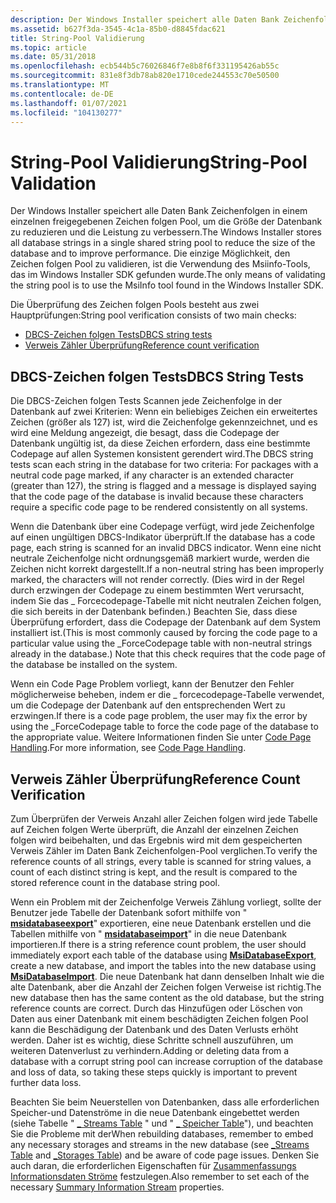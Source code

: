 ```yaml
---
description: Der Windows Installer speichert alle Daten Bank Zeichenfolgen in einem einzelnen freigegebenen Zeichen folgen Pool, um die Größe der Datenbank zu reduzieren und die Leistung zu verbessern.
ms.assetid: b627f3da-3545-4c1a-85b0-d8845fdac621
title: String-Pool Validierung
ms.topic: article
ms.date: 05/31/2018
ms.openlocfilehash: ecb544b5c76026846f7e8b8f6f331195426ab55c
ms.sourcegitcommit: 831e8f3db78ab820e1710cede244553c70e50500
ms.translationtype: MT
ms.contentlocale: de-DE
ms.lasthandoff: 01/07/2021
ms.locfileid: "104130277"
---
```

# <a name="string-pool-validation"></a><span data-ttu-id="f5c39-103">String-Pool Validierung</span><span class="sxs-lookup"><span data-stu-id="f5c39-103">String-Pool Validation</span></span>

<span data-ttu-id="f5c39-104">Der Windows Installer speichert alle Daten Bank Zeichenfolgen in einem einzelnen freigegebenen Zeichen folgen Pool, um die Größe der Datenbank zu reduzieren und die Leistung zu verbessern.</span><span class="sxs-lookup"><span data-stu-id="f5c39-104">The Windows Installer stores all database strings in a single shared string pool to reduce the size of the database and to improve performance.</span></span> <span data-ttu-id="f5c39-105">Die einzige Möglichkeit, den Zeichen folgen Pool zu validieren, ist die Verwendung des Msiinfo-Tools, das im Windows Installer SDK gefunden wurde.</span><span class="sxs-lookup"><span data-stu-id="f5c39-105">The only means of validating the string pool is to use the MsiInfo tool found in the Windows Installer SDK.</span></span>

<span data-ttu-id="f5c39-106">Die Überprüfung des Zeichen folgen Pools besteht aus zwei Hauptprüfungen:</span><span class="sxs-lookup"><span data-stu-id="f5c39-106">String pool verification consists of two main checks:</span></span>

-   [<span data-ttu-id="f5c39-107">DBCS-Zeichen folgen Tests</span><span class="sxs-lookup"><span data-stu-id="f5c39-107">DBCS string tests</span></span>](#dbcs-string-tests)
-   [<span data-ttu-id="f5c39-108">Verweis Zähler Überprüfung</span><span class="sxs-lookup"><span data-stu-id="f5c39-108">Reference count verification</span></span>](#reference-count-verification)

## <a name="dbcs-string-tests"></a><span data-ttu-id="f5c39-109">DBCS-Zeichen folgen Tests</span><span class="sxs-lookup"><span data-stu-id="f5c39-109">DBCS String Tests</span></span>

<span data-ttu-id="f5c39-110">Die DBCS-Zeichen folgen Tests Scannen jede Zeichenfolge in der Datenbank auf zwei Kriterien: Wenn ein beliebiges Zeichen ein erweitertes Zeichen (größer als 127) ist, wird die Zeichenfolge gekennzeichnet, und es wird eine Meldung angezeigt, die besagt, dass die Codepage der Datenbank ungültig ist, da diese Zeichen erfordern, dass eine bestimmte Codepage auf allen Systemen konsistent gerendert wird.</span><span class="sxs-lookup"><span data-stu-id="f5c39-110">The DBCS string tests scan each string in the database for two criteria: For packages with a neutral code page marked, if any character is an extended character (greater than 127), the string is flagged and a message is displayed saying that the code page of the database is invalid because these characters require a specific code page to be rendered consistently on all systems.</span></span>

<span data-ttu-id="f5c39-111">Wenn die Datenbank über eine Codepage verfügt, wird jede Zeichenfolge auf einen ungültigen DBCS-Indikator überprüft.</span><span class="sxs-lookup"><span data-stu-id="f5c39-111">If the database has a code page, each string is scanned for an invalid DBCS indicator.</span></span> <span data-ttu-id="f5c39-112">Wenn eine nicht neutrale Zeichenfolge nicht ordnungsgemäß markiert wurde, werden die Zeichen nicht korrekt dargestellt.</span><span class="sxs-lookup"><span data-stu-id="f5c39-112">If a non-neutral string has been improperly marked, the characters will not render correctly.</span></span> <span data-ttu-id="f5c39-113">(Dies wird in der Regel durch erzwingen der Codepage zu einem bestimmten Wert verursacht, indem Sie das \_ Forcecodepage-Tabelle mit nicht neutralen Zeichen folgen, die sich bereits in der Datenbank befinden.) Beachten Sie, dass diese Überprüfung erfordert, dass die Codepage der Datenbank auf dem System installiert ist.</span><span class="sxs-lookup"><span data-stu-id="f5c39-113">(This is most commonly caused by forcing the code page to a particular value using the \_ForceCodepage table with non-neutral strings already in the database.) Note that this check requires that the code page of the database be installed on the system.</span></span>

<span data-ttu-id="f5c39-114">Wenn ein Code Page Problem vorliegt, kann der Benutzer den Fehler möglicherweise beheben, indem er die \_ forcecodepage-Tabelle verwendet, um die Codepage der Datenbank auf den entsprechenden Wert zu erzwingen.</span><span class="sxs-lookup"><span data-stu-id="f5c39-114">If there is a code page problem, the user may fix the error by using the \_ForceCodepage table to force the code page of the database to the appropriate value.</span></span> <span data-ttu-id="f5c39-115">Weitere Informationen finden Sie unter [Code Page Handling](code-page-handling-windows-installer-.md).</span><span class="sxs-lookup"><span data-stu-id="f5c39-115">For more information, see [Code Page Handling](code-page-handling-windows-installer-.md).</span></span>

## <a name="reference-count-verification"></a><span data-ttu-id="f5c39-116">Verweis Zähler Überprüfung</span><span class="sxs-lookup"><span data-stu-id="f5c39-116">Reference Count Verification</span></span>

<span data-ttu-id="f5c39-117">Zum Überprüfen der Verweis Anzahl aller Zeichen folgen wird jede Tabelle auf Zeichen folgen Werte überprüft, die Anzahl der einzelnen Zeichen folgen wird beibehalten, und das Ergebnis wird mit dem gespeicherten Verweis Zähler im Daten Bank Zeichenfolgen-Pool verglichen.</span><span class="sxs-lookup"><span data-stu-id="f5c39-117">To verify the reference counts of all strings, every table is scanned for string values, a count of each distinct string is kept, and the result is compared to the stored reference count in the database string pool.</span></span>

<span data-ttu-id="f5c39-118">Wenn ein Problem mit der Zeichenfolge Verweis Zählung vorliegt, sollte der Benutzer jede Tabelle der Datenbank sofort mithilfe von " [**msidatabaseexport**](/windows/desktop/api/Msiquery/nf-msiquery-msidatabaseexporta)" exportieren, eine neue Datenbank erstellen und die Tabellen mithilfe von " [**msidatabaseimport**](/windows/desktop/api/Msiquery/nf-msiquery-msidatabaseimporta)" in die neue Datenbank importieren.</span><span class="sxs-lookup"><span data-stu-id="f5c39-118">If there is a string reference count problem, the user should immediately export each table of the database using [**MsiDatabaseExport**](/windows/desktop/api/Msiquery/nf-msiquery-msidatabaseexporta), create a new database, and import the tables into the new database using [**MsiDatabaseImport**](/windows/desktop/api/Msiquery/nf-msiquery-msidatabaseimporta).</span></span> <span data-ttu-id="f5c39-119">Die neue Datenbank hat dann denselben Inhalt wie die alte Datenbank, aber die Anzahl der Zeichen folgen Verweise ist richtig.</span><span class="sxs-lookup"><span data-stu-id="f5c39-119">The new database then has the same content as the old database, but the string reference counts are correct.</span></span> <span data-ttu-id="f5c39-120">Durch das Hinzufügen oder Löschen von Daten aus einer Datenbank mit einem beschädigten Zeichen folgen Pool kann die Beschädigung der Datenbank und des Daten Verlusts erhöht werden. Daher ist es wichtig, diese Schritte schnell auszuführen, um weiteren Datenverlust zu verhindern.</span><span class="sxs-lookup"><span data-stu-id="f5c39-120">Adding or deleting data from a database with a corrupt string pool can increase corruption of the database and loss of data, so taking these steps quickly is important to prevent further data loss.</span></span>

<span data-ttu-id="f5c39-121">Beachten Sie beim Neuerstellen von Datenbanken, dass alle erforderlichen Speicher-und Datenströme in die neue Datenbank eingebettet werden (siehe Tabelle " [ \_ Streams Table](-streams-table.md) " und " [ \_ Speicher Table](-storages-table.md)"), und beachten Sie die Probleme mit der</span><span class="sxs-lookup"><span data-stu-id="f5c39-121">When rebuilding databases, remember to embed any necessary storages and streams in the new database (see [\_Streams Table](-streams-table.md) and [\_Storages Table](-storages-table.md)) and be aware of code page issues.</span></span> <span data-ttu-id="f5c39-122">Denken Sie auch daran, die erforderlichen Eigenschaften für [Zusammenfassungs Informationsdaten Ströme](summary-information-stream.md) festzulegen.</span><span class="sxs-lookup"><span data-stu-id="f5c39-122">Also remember to set each of the necessary [Summary Information Stream](summary-information-stream.md) properties.</span></span>

 

 



